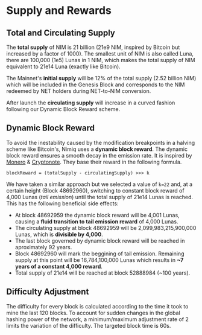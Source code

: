 # Supply and Rewards

## Total and Circulating Supply

The **total supply** of NIM is 21 billion (21e9 NIM, inspired by Bitcoin but increased by a factor of 1000). The smallest unit of NIM is also called Luna, there are 100,000 (1e5) Lunas in 1 NIM, which makes the total supply of NIM equivalent to 21e14 Luna (exactly like Bitcoin).

The Mainnet's **initial supply** will be 12% of the total supply (2.52 billion NIM) which will be included in the Genesis Block and corresponds to the NIM redeemed by NET holders during NET-to-NIM conversion.

After launch the **circulating supply** will increase in a curved fashion following our Dynamic Block Reward scheme.

## Dynamic Block Reward

To avoid the inestability caused by the modification breakpoints in a halving scheme like Bitcoin's, Nimiq uses a **dynamic block reward**. The dynamic block reward ensures a smooth decay in the emission rate. It is inspired by [Monero](https://github.com/monero-project/research-lab/blob/master/whitepaper/whitepaper.pdf) & [Cryptonote](https://cryptonote.org/whitepaper.pdf). They base their reward in the following formula.

	blockReward = (totalSupply - circulatingSupply) >>> k

We have taken a similar approach but we selected a value of `k=22` and, at a certain height (Block 48692960), switching to constant block reward of 4,000 Lunas (*tail emission*) until the total supply of 21e14 Lunas is reached. This has the following beneficial side effects:

 - At block 48692959 the dynamic block reward will be 4,001 Lunas, causing a **fluid transition to tail emission reward** of 4,000 Lunas.
 - The circulating supply at block 48692959 will be 2,099,983,215,900,000 Lunas, which is **divisible by 4,000**.
 - The last block governed by dynamic block reward will be reached in aproximately 92 years.
 - Block 48692960 will mark the beggining of tail emission. Remaining supply at this point will be 16,784,100,000 Lunas which results in **~7 years of a constant 4,000 reward**.
 - Total supply of 21e14 will be reached at block 52888984 (~100 years).

## Difficulty Adjustment

The difficulty for every block is calculated according to the time it took to mine the last 120 blocks. To account for sudden changes in the global hashing power of the network, a minimum/maximum adjustment rate of 2 limits the variation of the difficulty. The targeted block time is 60s.
